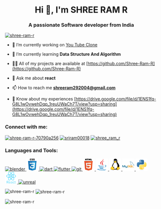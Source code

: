 <h1 align="center">Hi 👋, I'm SHREE RAM R</h1>
<h3 align="center">A passionate Software developer from India</h3>

<p align="left"> <a href="https://github.com/ryo-ma/github-profile-trophy"><img src="https://github-profile-trophy.vercel.app/?username=shree-ram-r" alt="shree-ram-r" /></a> </p>

- 🔭 I’m currently working on [You Tube Clone](https://github.com/Shree-Ram-R/Food-Hub)

- 🌱 I’m currently learning **Data Structure And Algorithm**

- 👨‍💻 All of my projects are available at [https://github.com/Shree-Ram-R](https://github.com/Shree-Ram-R)

- 💬 Ask me about **react**

- 📫 How to reach me **shreeram292004@gmail.com**

- 📄 Know about my experiences [https://drive.google.com/file/d/1ENS1fq-G8L1wOvwehDqp_1reuUWaCh7T/view?usp=sharing](https://drive.google.com/file/d/1ENS1fq-G8L1wOvwehDqp_1reuUWaCh7T/view?usp=sharing)

<h3 align="left">Connect with me:</h3>
<p align="left">
<a href="https://linkedin.com/in/shree-ram-r-70790a256" target="blank"><img align="center" src="https://raw.githubusercontent.com/rahuldkjain/github-profile-readme-generator/master/src/images/icons/Social/linked-in-alt.svg" alt="shree-ram-r-70790a256" height="30" width="40" /></a>
<a href="https://www.hackerrank.com/sriram00018" target="blank"><img align="center" src="https://raw.githubusercontent.com/rahuldkjain/github-profile-readme-generator/master/src/images/icons/Social/hackerrank.svg" alt="sriram00018" height="30" width="40" /></a>
<a href="https://www.leetcode.com/shree_ram_r" target="blank"><img align="center" src="https://raw.githubusercontent.com/rahuldkjain/github-profile-readme-generator/master/src/images/icons/Social/leet-code.svg" alt="shree_ram_r" height="30" width="40" /></a>
</p>

<h3 align="left">Languages and Tools:</h3>
<p align="left"> <a href="https://www.blender.org/" target="_blank" rel="noreferrer"> <img src="https://download.blender.org/branding/community/blender_community_badge_white.svg" alt="blender" width="40" height="40"/> </a> <a href="https://www.w3schools.com/css/" target="_blank" rel="noreferrer"> <img src="https://raw.githubusercontent.com/devicons/devicon/master/icons/css3/css3-original-wordmark.svg" alt="css3" width="40" height="40"/> </a> <a href="https://dart.dev" target="_blank" rel="noreferrer"> <img src="https://www.vectorlogo.zone/logos/dartlang/dartlang-icon.svg" alt="dart" width="40" height="40"/> </a> <a href="https://flutter.dev" target="_blank" rel="noreferrer"> <img src="https://www.vectorlogo.zone/logos/flutterio/flutterio-icon.svg" alt="flutter" width="40" height="40"/> </a> <a href="https://git-scm.com/" target="_blank" rel="noreferrer"> <img src="https://www.vectorlogo.zone/logos/git-scm/git-scm-icon.svg" alt="git" width="40" height="40"/> </a> <a href="https://www.w3.org/html/" target="_blank" rel="noreferrer"> <img src="https://raw.githubusercontent.com/devicons/devicon/master/icons/html5/html5-original-wordmark.svg" alt="html5" width="40" height="40"/> </a> <a href="https://www.java.com" target="_blank" rel="noreferrer"> <img src="https://raw.githubusercontent.com/devicons/devicon/master/icons/java/java-original.svg" alt="java" width="40" height="40"/> </a> <a href="https://www.linux.org/" target="_blank" rel="noreferrer"> <img src="https://raw.githubusercontent.com/devicons/devicon/master/icons/linux/linux-original.svg" alt="linux" width="40" height="40"/> </a> <a href="https://www.mysql.com/" target="_blank" rel="noreferrer"> <img src="https://raw.githubusercontent.com/devicons/devicon/master/icons/mysql/mysql-original-wordmark.svg" alt="mysql" width="40" height="40"/> </a> <a href="https://www.python.org" target="_blank" rel="noreferrer"> <img src="https://raw.githubusercontent.com/devicons/devicon/master/icons/python/python-original.svg" alt="python" width="40" height="40"/> </a> <a href="https://reactjs.org/" target="_blank" rel="noreferrer"> <img src="https://raw.githubusercontent.com/devicons/devicon/master/icons/react/react-original-wordmark.svg" alt="react" width="40" height="40"/> </a> <a href="https://unrealengine.com/" target="_blank" rel="noreferrer"> <img src="https://raw.githubusercontent.com/kenangundogan/fontisto/036b7eca71aab1bef8e6a0518f7329f13ed62f6b/icons/svg/brand/unreal-engine.svg" alt="unreal" width="40" height="40"/> </a> </p>

<p><img align="left" src="https://github-readme-stats.vercel.app/api/top-langs?username=shree-ram-r&show_icons=true&locale=en&layout=compact" alt="shree-ram-r" /></p>

<p>&nbsp;<img align="center" src="https://github-readme-stats.vercel.app/api?username=shree-ram-r&show_icons=true&locale=en" alt="shree-ram-r" /></p>

<p><img align="center" src="https://github-readme-streak-stats.herokuapp.com/?user=shree-ram-r&" alt="shree-ram-r" /></p>
